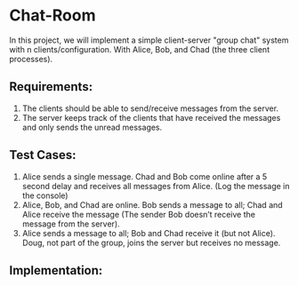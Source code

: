 # Chat-Room

In this project, we will implement a simple client-server "group chat" system with n clients/configuration. With Alice, Bob, and Chad (the three client 
processes).

## Requirements: 

1. The clients should be able to send/receive messages from the server.
2. The server keeps track of the clients that have received the messages and only sends the unread messages.

## Test Cases:

1. Alice sends a single message. Chad and Bob come online after a 5 second delay and receives all messages from Alice. (Log the message in the console)
2. Alice, Bob, and Chad are online. Bob sends a message to all; Chad and Alice receive the message (The sender Bob doesn’t receive the message from the server). 
3. Alice sends a message to all; Bob and Chad receive it (but not Alice). Doug, not part of the group, joins the server but receives no message.

## Implementation:

